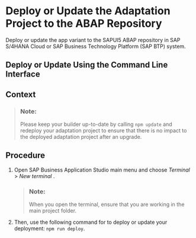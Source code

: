 <!-- loio32c901d0c99d4411a0d1f3ab383841be -->

# Deploy or Update the Adaptation Project to the ABAP Repository

Deploy or update the app variant to the SAPUI5 ABAP repository in SAP S/4HANA Cloud or SAP Business Technology Platform \(SAP BTP\) system.

<a name="task_a5r_yym_vvb"/>

<!-- task\_a5r\_yym\_vvb -->

## Deploy or Update Using the Command Line Interface



## Context

> ### Note:  
> Please keep your builder up-to-date by calling `npm update` and redeploy your adaptation project to ensure that there is no impact to the deployed adaptation project after an upgrade.



<a name="task_a5r_yym_vvb__steps_a2p_bzm_vvb"/>

## Procedure

1.  Open SAP Business Application Studio main menu and choose *Terminal* \> *New terminal* .

    > ### Note:  
    > When you open the terminal, ensure that you are working in the main project folder.

2.  Then, use the following command for to deploy or update your deployment: `npm run deploy`.


